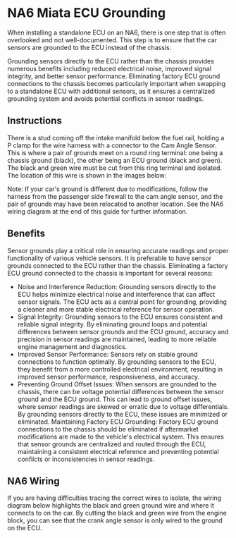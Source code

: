 # NA6 Miata ECU Grounding

When installing a standalone ECU on an NA6, there is one step that is often overlooked and not well-documented. This step is to ensure that the car sensors are grounded to the ECU instead of the chassis.

Grounding sensors directly to the ECU rather than the chassis provides numerous benefits including reduced electrical noise, improved signal integrity, and better sensor performance. Eliminating factory ECU ground connections to the chassis becomes particularly important when swapping to a standalone ECU with additional sensors, as it ensures a centralized grounding system and avoids potential conflicts in sensor readings.

## Instructions

There is a stud coming off the intake manifold below the fuel rail, holding a P clamp for the wire harness with a connector to the Cam Angle Sensor. This is where a pair of grounds meet on a round ring terminal: one being a chassis ground (black), the other being an ECU ground (black and green). The black and green wire must be cut from this ring terminal and isolated. The location of this wire is shown in the images below:

Note: If your car's ground is different due to modifications, follow the harness from the passenger side firewall to the cam angle sensor, and the pair of grounds may have been relocated to another location. See the NA6 wiring diagram at the end of this guide for further information.

## Benefits

Sensor grounds play a critical role in ensuring accurate readings and proper functionality of various vehicle sensors. It is preferable to have sensor grounds connected to the ECU rather than the chassis. Eliminating a factory ECU ground connected to the chassis is important for several reasons:

- Noise and Interference Reduction: Grounding sensors directly to the ECU helps minimize electrical noise and interference that can affect sensor signals. The ECU acts as a central point for grounding, providing a cleaner and more stable electrical reference for sensor operation.
- Signal Integrity: Grounding sensors to the ECU ensures consistent and reliable signal integrity. By eliminating ground loops and potential differences between sensor grounds and the ECU ground, accuracy and precision in sensor readings are maintained, leading to more reliable engine management and diagnostics.
- Improved Sensor Performance: Sensors rely on stable ground connections to function optimally. By grounding sensors to the ECU, they benefit from a more controlled electrical environment, resulting in improved sensor performance, responsiveness, and accuracy.
- Preventing Ground Offset Issues: When sensors are grounded to the chassis, there can be voltage potential differences between the sensor ground and the ECU ground. This can lead to ground offset issues, where sensor readings are skewed or erratic due to voltage differentials. By grounding sensors directly to the ECU, these issues are minimized or eliminated.
Maintaining Factory ECU Grounding: Factory ECU ground connections to the chassis should be eliminated if aftermarket modifications are made to the vehicle's electrical system. This ensures that sensor grounds are centralized and routed through the ECU, maintaining a consistent electrical reference and preventing potential conflicts or inconsistencies in sensor readings.

## NA6 Wiring

If you are having difficulties tracing the correct wires to isolate, the wiring diagram below highlights the black and green ground wire and where it connects to on the car. By cutting the black and green wire from the engine block, you can see that the crank angle sensor is only wired to the ground on the ECU.
